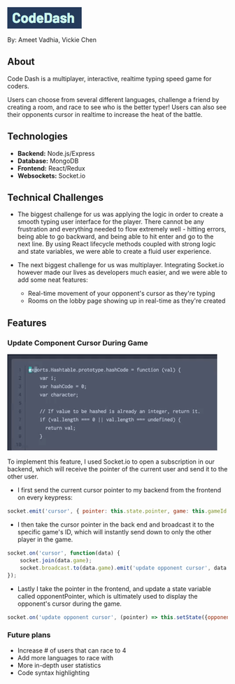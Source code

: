 <img src='https://github.com/ameet01/codedash/blob/master/docs/header.png' />

By: Ameet Vadhia, Vickie Chen

## About

Code Dash is a multiplayer, interactive, realtime typing speed game for coders.

Users can choose from several different languages, challenge a friend by creating a room, and race to see who is the better typer! Users can also see their opponents cursor in realtime to increase the heat of the battle.

## Technologies
- **Backend:** Node.js/Express
- **Database:** MongoDB
- **Frontend:** React/Redux
- **Websockets:** Socket.io

## Technical Challenges

- The biggest challenge for us was applying the logic in order to create a smooth typing user interface for the player. There cannot be any frustration and everything needed to flow extremely well - hitting errors, being able to go backward, and being able to hit enter and go to the next line. By using React lifecycle methods coupled with strong logic and state variables, we were able to create a fluid user experience.

- The next biggest challenge for us was multiplayer. Integrating Socket.io however made our lives as developers much easier, and we were able to add some neat features:
  * Real-time movement of your opponent's cursor as they're typing
  * Rooms on the lobby page showing up in real-time as they're created

## Features

### Update Component Cursor During Game

<img src='https://github.com/ameet01/codedash/blob/master/docs/cursor.gif' />

To implement this feature, I used Socket.io to open a subscription in our backend, which will receive the pointer of the current user and send it to the other user.

- I first send the current cursor pointer to my backend from the frontend on every keypress:
```javascript
socket.emit('cursor', { pointer: this.state.pointer, game: this.gameId });
```

- I then take the cursor pointer in the back end and broadcast it to the specific game's ID, which will instantly send down to only the other player in the game.
```javascript
socket.on('cursor', function(data) {
    socket.join(data.game);
    socket.broadcast.to(data.game).emit('update opponent cursor', data.pointer);
});
```
- Lastly I take the pointer in the frontend, and update a state variable called opponentPointer, which is ultimately used to display the opponent's cursor during the game.
```javascript
socket.on('update opponent cursor', (pointer) => this.setState({opponentPointer: pointer}));
```

### Future plans

* Increase # of users that can race to 4
* Add more languages to race with
* More in-depth user statistics
* Code syntax highlighting

